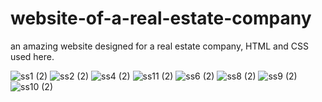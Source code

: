# website-of-a-real-estate-company
 an amazing website designed for a real estate company,
HTML and CSS used here.

![ss1 (2)](https://user-images.githubusercontent.com/72397485/117542733-60e14d00-b037-11eb-974a-2578899aa79c.png)
![ss2 (2)](https://user-images.githubusercontent.com/72397485/117542740-650d6a80-b037-11eb-9c1d-30533c668489.png)
![ss4 (2)](https://user-images.githubusercontent.com/72397485/117542743-68085b00-b037-11eb-95ac-4d1b2089bd8f.png)
![ss11 (2)](https://user-images.githubusercontent.com/72397485/117542751-73f41d00-b037-11eb-9e82-cea490100207.png)
![ss6 (2)](https://user-images.githubusercontent.com/72397485/117542746-6b034b80-b037-11eb-870b-3beffe1aa6f9.png)
![ss8 (2)](https://user-images.githubusercontent.com/72397485/117542748-6d65a580-b037-11eb-9483-36935cab9c26.png)
![ss9 (2)](https://user-images.githubusercontent.com/72397485/117542749-6f2f6900-b037-11eb-885a-255ec02033b3.png)
![ss10 (2)](https://user-images.githubusercontent.com/72397485/117542750-70f92c80-b037-11eb-84b6-bb5d3b1e9e84.png)

